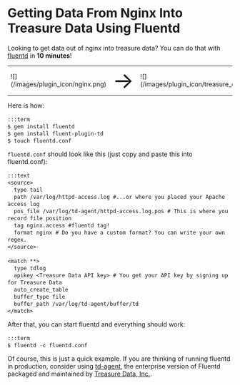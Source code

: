 # Getting Data From Nginx Into Treasure Data Using Fluentd

Looking to get data out of nginx into treasure data? You can do that with [fluentd](//fluentd.org) in **10 minutes**!

<table>
  <td>![](/images/plugin_icon/nginx.png)</td>
  <td><span style="font-size:50px">&#8594;</span></td>
  <td>![](/images/plugin_icon/treasure_data.png)</td>
</table>

Here is how:

    :::term
    $ gem install fluentd
    $ gem install fluent-plugin-td
    $ touch fluentd.conf

`fluentd.conf` should look like this (just copy and paste this into fluentd.conf):

    :::text
    <source>
      type tail
      path /var/log/httpd-access.log #...or where you placed your Apache access log
      pos_file /var/log/td-agent/httpd-access.log.pos # This is where you record file position
      tag nginx.access #fluentd tag!
      format nginx # Do you have a custom format? You can write your own regex.
    </source>

    <match **>
      type tdlog
      apikey <Treasure Data API key> # You get your API key by signing up for Treasure Data
      auto_create_table
      buffer_type file
      buffer_path /var/log/td-agent/buffer/td
    </match>

After that, you can start fluentd and everything should work:

    :::term
    $ fluentd -c fluentd.conf

Of course, this is just a quick example. If you are thinking of running fluentd in production, consider using [td-agent](//docs.treasure-data.com/articles/td-agent), the enterprise version of Fluentd packaged and maintained by [Treasure Data, Inc.](//www.treasure-data.com).
